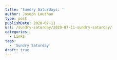 ```yaml
---
title: 'Sundry Saturdays: '
author: Joseph Louthan
type: post
publishDate: 2020-07-11
url: /sundry-saturday/2020-07-11-sundry-saturday/
categories:
  - Links
tags:
  - 'Sundry Saturday'
draft: true
---
```

